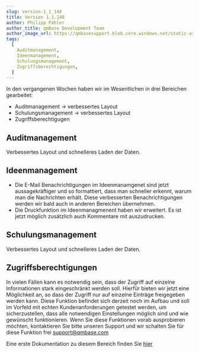 ```yaml
---
slug: version-1_1_148
title: Version 1.1.148
author: Philipp Pähler
author_title: qmBase Development Team
author_image_url: https://qmbasesupport.blob.core.windows.net/static-assets/img/persons/paehler_round.png
tags:
  [
    Auditmanagement,
    Ideenmanagement,
    Schulungsmanagement,
    Zugriffsberechtigungen,
  ]
---
```


In den vergangenen Wochen haben wir im Wesentlichen in drei Bereichen gearbeitet:

- Auditmanagement -> verbessertes Layout
- Schulungsmanagement -> verbessertes Layout
- Zugriffsberechtigugen

<!--truncate-->

## Auditmanagement

Verbessertes Layout und schnelleres Laden der Daten.

## Ideenmanagement

- Die E-Mail Benachrichtigungen im Ideenmanamgenet sind jetzt aussagekräftiger und so formattiert, dass man schneller erkennt, warum man die Nachrichten erhält. Diese verbesserten Benachrichtigungen werden wir bald auch in anderen Bereichen übernehmen.
- Die Druckfunktion im Ideenmanagmenent haben wir erweitert. Es ist jetzt möglich zusätzlich auch Kommentare mit auszudrucken.

## Schulungsmanagement

Verbessertes Layout und schnelleres Laden der Daten.

## Zugriffsberechtigungen

In vielen Fällen kann es notwendig sein, dass der Zugriff auf einzelne Informationen stark eingeschränkt werden soll. Hierfür bieten wir jetzt eine Möglichkeit an, so dass der Zugriff nur auf einzelne Einträge freigegeben werden kann.
Diese Funktion befindet sich derzeit noch im Aufbau und soll im Vorfeld mit echten Kundenanforderungen getestet werden, um sicherzustellen, dass alle notwendigen Einstellungen möglich sind und wie gewünscht funktionieren.
Wenn Sie diese Funktionen vorab ausprobieren möchten, kontaktieren Sie bitte unseren Support und wir schalten Sie für diese Funktion frei [support@qmbase.com](support@qmbase.com)

Eine erste Dokumentation zu diesem Bereich finden Sie [hier](/docs/faqs/56/#feingliedrigerer-zugriff)

